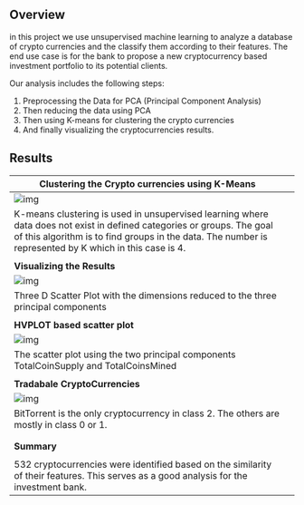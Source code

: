## Overview

in this project we use unsupervised machine learning to analyze a database of crypto currencies and the classify them according to their features. The end use case is for the bank to propose a new cryptocurrency  based investment portfolio to its potential clients.

Our analysis includes the following steps:

1. Preprocessing the Data for PCA (Principal Component Analysis)
2. Then reducing the data using PCA
3. Then using K-means for clustering the crypto currencies
4. And finally visualizing the cryptocurrencies results.



## Results 

 

| **Clustering the Crypto  currencies using K-Means**          |      |
| ------------------------------------------------------------ | ---- |
| ![img](file:///C:/Users/Exceed/AppData/Local/Temp/msohtmlclip1/01/clip_image002.jpg) |      |
| K-means clustering is used in  unsupervised learning where data does not exist in defined categories or  groups. The goal of this algorithm is to find groups in the data. The number  is represented by K which in this case is 4. |      |
|                                                              |      |
| **Visualizing the Results**                                  |      |
| ![img](file:///C:/Users/Exceed/AppData/Local/Temp/msohtmlclip1/01/clip_image004.jpg) |      |
| Three D Scatter Plot with the dimensions  reduced to the three principal components |      |
|                                                              |      |
| **HVPLOT based scatter plot**                                |      |
| ![img](file:///C:/Users/Exceed/AppData/Local/Temp/msohtmlclip1/01/clip_image006.jpg) |      |
| The scatter plot using the two principal  components TotalCoinSupply and TotalCoinsMined |      |
|                                                              |      |
| **Tradabale CryptoCurrencies**                               |      |
| ![img](file:///C:/Users/Exceed/AppData/Local/Temp/msohtmlclip1/01/clip_image008.jpg) |      |
| BitTorrent is the only cryptocurrency  in class 2. The others are mostly in class 0 or 1. |      |
|                                                              |      |
|                                                              |      |
| **Summary**                                                  |      |
|                                                              |      |
| 532 cryptocurrencies were  identified based on the similarity of their features. This serves as a good  analysis for the investment bank. |      |